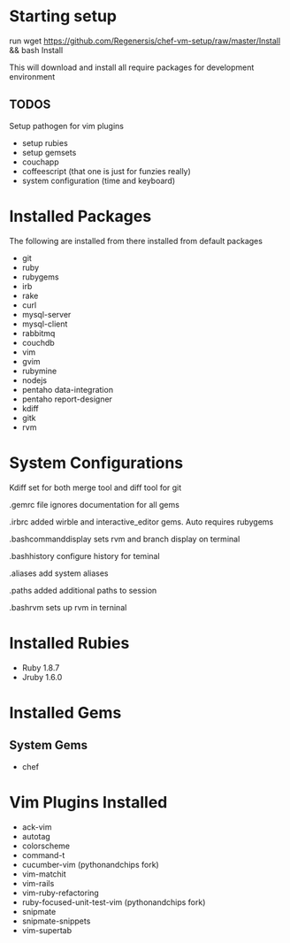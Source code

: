Starting setup
==============

run wget https://github.com/Regenersis/chef-vm-setup/raw/master/Install && bash Install

This will download and install all require packages for development environment

TODOS
-----
Setup pathogen for vim plugins

- setup rubies
- setup gemsets
- couchapp
- coffeescript (that one is just for funzies really)
- system configuration (time and keyboard)


Installed Packages
==================

The following are installed from there installed from default packages

- git
- ruby
- rubygems
- irb
- rake
- curl
- mysql-server
- mysql-client
- rabbitmq
- couchdb
- vim
- gvim
- rubymine
- nodejs
- pentaho data-integration
- pentaho report-designer
- kdiff
- gitk
- rvm

System Configurations
=====================

Kdiff set for both merge tool and diff tool for git

.gemrc file ignores documentation for all gems

.irbrc added wirble and interactive_editor gems. Auto requires rubygems

.bashcommanddisplay sets rvm and branch display on terminal

.bashhistory configure history for teminal

.aliases add system aliases

.paths added additional paths to session

.bashrvm sets up rvm in terninal

Installed Rubies
================

- Ruby 1.8.7
- Jruby 1.6.0

Installed Gems
==============

System Gems
-----------

- chef


Vim Plugins Installed
=====================

- ack-vim
- autotag
- colorscheme
- command-t
- cucumber-vim (pythonandchips fork)
- vim-matchit
- vim-rails
- vim-ruby-refactoring
- ruby-focused-unit-test-vim (pythonandchips fork)
- snipmate
- snipmate-snippets
- vim-supertab
